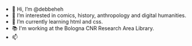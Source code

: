- :raising_hand: Hi, I’m @debbeheh
- 👀 I’m interested in comics, history, anthropology and digital humanities.
- 🌱 I’m currently learning html and css.
- :books: I'm working at the Bologna CNR Research Area Library.  
- 📫 

<!---
debbeheh/debbeheh is a ✨ special ✨ repository because its `README.md` (this file) appears on your GitHub profile.
You can click the Preview link to take a look at your changes.
--->
